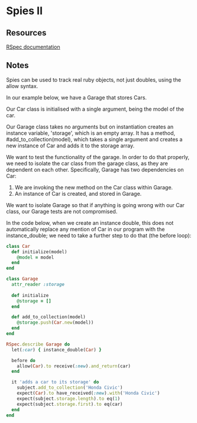 # Spies II

## Resources

[RSpec documentation](https://relishapp.com/rspec/rspec-mocks/v/3-8/docs/basics/spies)

## Notes

Spies can be used to track real ruby objects, not just doubles, using the allow syntax.

In our example below, we have a Garage that stores Cars.

Our Car class is initialised with a single argument, being the model of the car.

Our Garage class takes no arguments but on instantiation creates an instance variable, 'storage', which is an empty array. It has a method, #add_to_collection(model), which takes a single argument and creates a new instance of Car and adds it to the storage array.

We want to test the functionality of the garage. In order to do that properly, we need to isolate the car class from the garage class, as they are dependent on each other. Specifically, Garage has two dependencies on Car:

1. We are invoking the new method on the Car class within Garage.
2. An instance of Car is created, and stored in Garage.

We want to isolate Garage so that if anything is going wrong with our Car class, our Garage tests are not compromised.

In the code below, when we create an instance double, this does not automatically replace any mention of Car in our program with the instance_double; we need to take a further step to do that (the before loop):

```ruby
class Car
  def initialize(model)
    @model = model
  end
end

class Garage
  attr_reader :storage
  
  def initialize
    @storage = []
  end

  def add_to_collection(model)
    @storage.push(Car.new(model))
  end
end

RSpec.describe Garage do
  let(:car) { instance_double(Car) }

  before do
    allow(Car).to receive(:new).and_return(car)
  end

  it 'adds a car to its storage' do
    subject.add_to_collection('Honda Civic')
    expect(Car).to have_received(:new).with('Honda Civic')
    expect(subject.storage.length).to eq(1)
    expect(subject.storage.first).to eq(car)
  end
end
```
